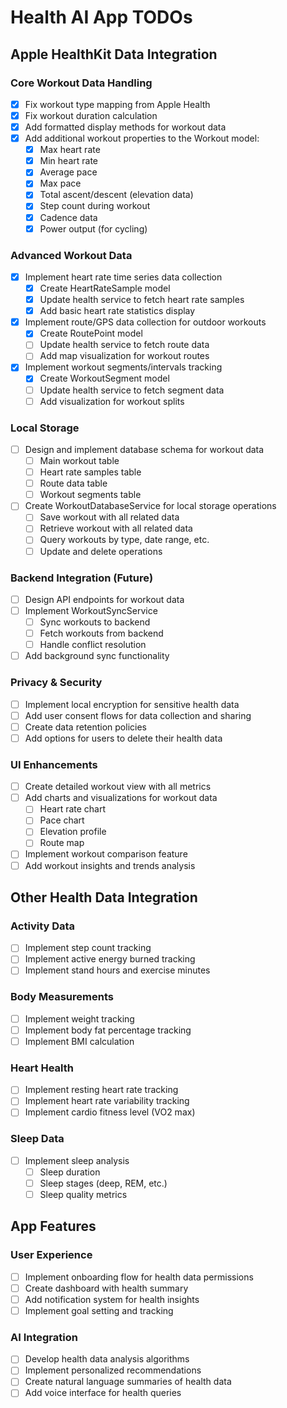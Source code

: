 # Health AI App TODOs

## Apple HealthKit Data Integration

### Core Workout Data Handling

- [x] Fix workout type mapping from Apple Health
- [x] Fix workout duration calculation
- [x] Add formatted display methods for workout data
- [x] Add additional workout properties to the Workout model:
  - [x] Max heart rate
  - [x] Min heart rate
  - [x] Average pace
  - [x] Max pace
  - [x] Total ascent/descent (elevation data)
  - [x] Step count during workout
  - [x] Cadence data
  - [x] Power output (for cycling)

### Advanced Workout Data

- [x] Implement heart rate time series data collection
  - [x] Create HeartRateSample model
  - [x] Update health service to fetch heart rate samples
  - [x] Add basic heart rate statistics display
- [x] Implement route/GPS data collection for outdoor workouts
  - [x] Create RoutePoint model
  - [ ] Update health service to fetch route data
  - [ ] Add map visualization for workout routes
- [x] Implement workout segments/intervals tracking
  - [x] Create WorkoutSegment model
  - [ ] Update health service to fetch segment data
  - [ ] Add visualization for workout splits

### Local Storage

- [ ] Design and implement database schema for workout data
  - [ ] Main workout table
  - [ ] Heart rate samples table
  - [ ] Route data table
  - [ ] Workout segments table
- [ ] Create WorkoutDatabaseService for local storage operations
  - [ ] Save workout with all related data
  - [ ] Retrieve workout with all related data
  - [ ] Query workouts by type, date range, etc.
  - [ ] Update and delete operations

### Backend Integration (Future)

- [ ] Design API endpoints for workout data
- [ ] Implement WorkoutSyncService
  - [ ] Sync workouts to backend
  - [ ] Fetch workouts from backend
  - [ ] Handle conflict resolution
- [ ] Add background sync functionality

### Privacy & Security

- [ ] Implement local encryption for sensitive health data
- [ ] Add user consent flows for data collection and sharing
- [ ] Create data retention policies
- [ ] Add options for users to delete their health data

### UI Enhancements

- [ ] Create detailed workout view with all metrics
- [ ] Add charts and visualizations for workout data
  - [ ] Heart rate chart
  - [ ] Pace chart
  - [ ] Elevation profile
  - [ ] Route map
- [ ] Implement workout comparison feature
- [ ] Add workout insights and trends analysis

## Other Health Data Integration

### Activity Data

- [ ] Implement step count tracking
- [ ] Implement active energy burned tracking
- [ ] Implement stand hours and exercise minutes

### Body Measurements

- [ ] Implement weight tracking
- [ ] Implement body fat percentage tracking
- [ ] Implement BMI calculation

### Heart Health

- [ ] Implement resting heart rate tracking
- [ ] Implement heart rate variability tracking
- [ ] Implement cardio fitness level (VO2 max)

### Sleep Data

- [ ] Implement sleep analysis
  - [ ] Sleep duration
  - [ ] Sleep stages (deep, REM, etc.)
  - [ ] Sleep quality metrics

## App Features

### User Experience

- [ ] Implement onboarding flow for health data permissions
- [ ] Create dashboard with health summary
- [ ] Add notification system for health insights
- [ ] Implement goal setting and tracking

### AI Integration

- [ ] Develop health data analysis algorithms
- [ ] Implement personalized recommendations
- [ ] Create natural language summaries of health data
- [ ] Add voice interface for health queries
